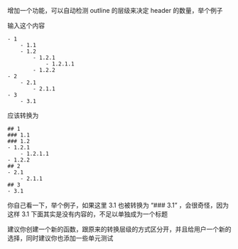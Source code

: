 增加一个功能，可以自动检测 outline 的层级来决定 header 的数量，举个例子

输入这个内容
```  
- 1
    - 1.1
    - 1.2
        - 1.2.1
            - 1.2.1.1
        - 1.2.2
- 2
    - 2.1
        - 2.1.1
- 3
    - 3.1
```  
应该转换为 
```  
## 1
### 1.1
### 1.2
- 1.2.1
    - 1.2.1.1
- 1.2.2
## 2
- 2.1
    - 2.1.1
## 3
- 3.1
```

你自己看一下，举个例子，如果这里 3.1 也被转换为 “### 3.1” ，会很奇怪，因为这样 3.1 下面其实是没有内容的，不足以单独成为一个标题

建议你创建一个新的函数，跟原来的转换层级的方式区分开，并且给用户一个新的选择，同时建议你也添加一些单元测试